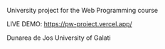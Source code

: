 University project for the Web Programming course

LIVE DEMO: https://pw-proiect.vercel.app/

Dunarea de Jos University of Galati
